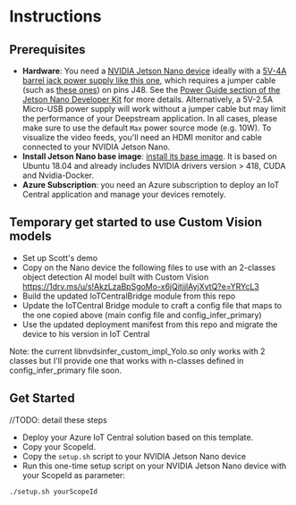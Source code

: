 # Instructions

## Prerequisites

- **Hardware**: You need a [NVIDIA Jetson Nano device](https://developer.nvidia.com/embedded/buy/jetson-nano-devkit) ideally with a [5V-4A barrel jack power supply like this one](https://www.adafruit.com/product/1466), which requires a jumper cable (such as [these ones](https://www.amazon.com/120pcs-Multicolor-Jumper-Arduino-Raspberry/dp/B01BAXKDN4/ref=asc_df_B01BAXKDN4/?tag=hyprod-20&linkCode=df0&hvadid=198075247191&hvpos=1o1&hvnetw=g&hvrand=12715964868364075974&hvpone=&hvptwo=&hvqmt=&hvdev=c&hvdvcmdl=&hvlocint=&hvlocphy=9033288&hvtargid=pla-317965496827&psc=1)) on pins J48. See the [Power Guide section of the Jetson Nano Developer Kit](https://developer.nvidia.com/embedded/dlc/jetson-nano-dev-kit-user-guide) for more details. Alternatively, a 5V-2.5A Micro-USB power supply will work without a jumper cable but may limit the performance of your Deepstream application. In all cases, please make sure to use the default `Max` power source mode (e.g. 10W). To visualize the video feeds, you'll need an HDMI monitor and cable connected to your NVIDIA Jetson Nano.
- **Install Jetson Nano base image**: [install its base image](https://developer.nvidia.com/embedded/learn/get-started-jetson-nano-devkit). It is based on Ubuntu 18.04 and already includes NVIDIA drivers version > 418, CUDA and Nvidia-Docker.
- **Azure Subscription**: you need an Azure subscription to deploy an IoT Central application and manage your devices remotely.

## Temporary get started to use Custom Vision models

- Set up Scott's demo
- Copy on the Nano device the following files to use with an 2-classes object detection AI model built with Custom Vision  https://1drv.ms/u/s!AkzLzaBpSgoMo-x6jQitjjlAyjXytQ?e=YRYcL3
- Build the updated IoTCentralBridge module from this repo
- Update the IoTCentral Bridge module to craft a config file that maps to the one copied above (main config file and config_infer_primary)
- Use the updated deployment manifest from this repo and migrate the device to his version in IoT Central

Note: the current libnvdsinfer_custom_impl_Yolo.so only works with 2 classes but I'll provide one that works with n-classes defined in config_infer_primary file soon.

## Get Started

//TODO: detail these steps

- Deploy your Azure IoT Central solution based on this template.
- Copy your ScopeId.
- Copy the `setup.sh` script to your NVIDIA Jetson Nano device
- Run this one-time setup script on your NVIDIA Jetson Nano device with your ScopeId as parameter:

```bash
./setup.sh yourScopeId
```
